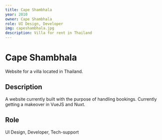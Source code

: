 ```yaml
---
title: Cape Shambhala
year: 2010
owner: Cape Shambhala
role: UI Design, Developer
img: capeshambhala.jpg
description: Villa for rent in Thailand
---
```


# Cape Shambhala

Website for a villa located in Thailand.

## Description

A website currently built with the purpose of handling bookings. Currently getting a makeover in VueJS and Nuxt.

## Role

UI Design, Developer, Tech-support

